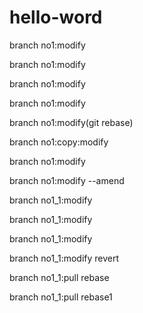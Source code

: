 # hello-word
branch no1:modify

branch no1:modify

branch no1:modify

branch no1:modify

branch no1:modify(git rebase)

branch no1:copy:modify

branch no1:modify

branch no1:modify --amend

branch no1_1:modify

branch no1_1:modify

branch no1_1:modify

branch no1_1:modify revert

branch no1_1:pull rebase

branch no1_1:pull rebase1